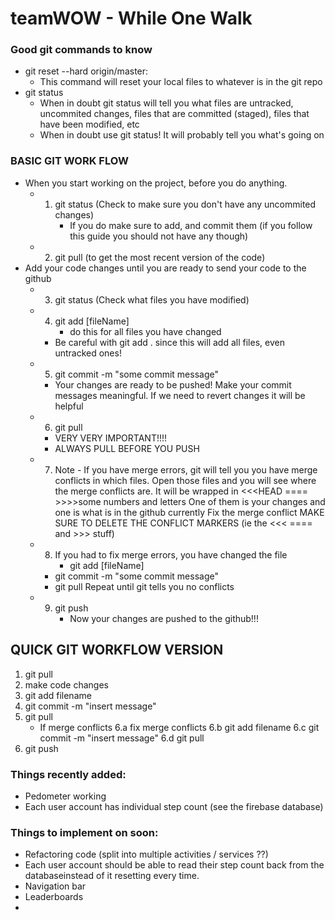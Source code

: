 # teamWOW - While One Walk

### Good git commands to know
- git reset --hard origin/master:
  - This command will reset your local files to whatever is in the git repo 
- git status 
  - When in doubt git status will tell you what files are untracked, uncommited
    changes, files that are committed (staged), files that have been modified, etc
  - When in doubt use git status! It will probably tell you what's going on

### BASIC GIT WORK FLOW
- When you start working on the project, before you do anything.
  - 1. git status (Check to make sure you don't have any uncommited changes)
    	- If you do make sure to add, and commit them (if you follow this guide
	  you should not have any though)
  - 2. git pull (to get the most recent version of the code)
- Add your code changes until you are ready to send your code to the github
  - 3. git status (Check what files you have modified)
  - 4. git add [fileName]
    	- do this for all files you have changed
	- Be careful with git add . since this will add all files, even untracked ones! 
  - 5. git commit -m "some commit message"
    - Your changes are ready to be pushed!
      Make your commit messages meaningful. If we need to revert changes it will be
      helpful
  - 6. git pull
    - VERY VERY IMPORTANT!!!!
    - ALWAYS PULL BEFORE YOU PUSH
  - 7. Note - If you have merge errors, git will tell you you have merge conflicts
    in which files. Open those files and you will see where the merge conflicts
    are. It will be wrapped in <<<HEAD ==== >>>>some numbers and letters
    One of them is your changes and one is what is in the github currently
    Fix the merge conflict
    MAKE SURE TO DELETE THE CONFLICT MARKERS (ie the <<< ==== and >>> stuff)
  - 8. If you had to fix merge errors, you have changed the file
    	- git add [fileName]
	- git commit -m "some commit message"
	- git pull 
       Repeat until git tells you no conflicts
  - 9. git push 
    	- Now your changes are pushed to the github!!!

## QUICK GIT WORKFLOW VERSION
1. git pull
2. make code changes
3. git add filename
4. git commit -m "insert message"
5. git pull
	- If merge conflicts
	  6.a fix merge conflicts
	  6.b git add filename
	  6.c git commit -m "insert message"
	  6.d git pull
7. git push

### Things recently added:
- Pedometer working
- Each user account has individual step count (see the firebase database)

### Things to implement on soon:
- Refactoring code (split into multiple activities / services ??)
- Each user account should be able to read their step count back from the databaseinstead of it resetting every time.
- Navigation bar
- Leaderboards
- 


